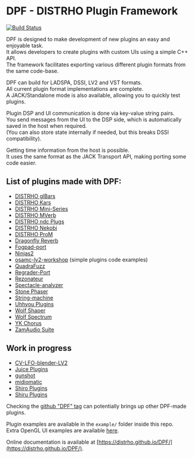 # DPF - DISTRHO Plugin Framework
[![Build Status](https://travis-ci.org/DISTRHO/DPF.png)](https://travis-ci.org/DISTRHO/DPF)

DPF is designed to make development of new plugins an easy and enjoyable task.<br/>
It allows developers to create plugins with custom UIs using a simple C++ API.<br/>
The framework facilitates exporting various different plugin formats from the same code-base.<br/>

DPF can build for LADSPA, DSSI, LV2 and VST formats.<br/>
All current plugin format implementations are complete.<br/>
A JACK/Standalone mode is also available, allowing you to quickly test plugins.<br/>

Plugin DSP and UI communication is done via key-value string pairs.<br/>
You send messages from the UI to the DSP side, which is automatically saved in the host when required.<br/>
(You can also store state internally if needed, but this breaks DSSI compatibility).<br/>

Getting time information from the host is possible.<br/>
It uses the same format as the JACK Transport API, making porting some code easier.<br/>


## List of plugins made with DPF:
 - [DISTRHO glBars](https://github.com/DISTRHO/glBars)
 - [DISTRHO Kars](https://github.com/DISTRHO/Kars)
 - [DISTRHO Mini-Series](https://github.com/DISTRHO/Mini-Series)
 - [DISTRHO MVerb](https://github.com/DISTRHO/MVerb)
 - [DISTRHO ndc Plugs](https://github.com/DISTRHO/ndc-Plugs)
 - [DISTRHO Nekobi](https://github.com/DISTRHO/Nekobi)
 - [DISTRHO ProM](https://github.com/DISTRHO/ProM)
 - [Dragonfly Reverb](https://michaelwillis.github.io/dragonfly-reverb)
 - [Fogpad-port](https://github.com/linuxmao-org/fogpad-port)
 - [Ninjas2](https://github.com/rghvdberg/ninjas2)
 - [osamc-lv2-workshop](https://github.com/osamc-lv2-workshop/lv2-workshop) (simple plugins code examples)
 - [QuadraFuzz](https://github.com/jpcima/quadrafuzz)
 - [Regrader-Port](https://github.com/linuxmao-org/regrader-port)
 - [Rezonateur](https://github.com/jpcima/rezonateur)
 - [Spectacle-analyzer](https://github.com/jpcima/spectacle/)
 - [Stone Phaser](https://github.com/jpcima/stone-phaser)
 - [String-machine](https://github.com/jpcima/string-machine)
 - [Uhhyou Plugins](https://github.com/ryukau/LV2Plugins)
 - [Wolf Shaper](https://github.com/pdesaulniers/wolf-shaper)
 - [Wolf Spectrum](https://github.com/pdesaulniers/wolf-spectrum)
 - [YK Chorus](https://github.com/SpotlightKid/ykchorus)
 - [ZamAudio Suite](https://github.com/zamaudio/zam-plugins)
 ## Work in progress
 - [CV-LFO-blender-LV2](https://github.com/BramGiesen/cv-lfo-blender-lv2)
 - [Juice Plugins](https://github.com/DISTRHO/JuicePlugins)
 - [gunshot](https://github.com/soerenbnoergaard/gunshot)
 - [midiomatic](https://github.com/SpotlightKid/midiomatic)
 - [Shiro Plugins](https://github.com/ninodewit/SHIRO-Plugins/)
 - [Shiru Plugins](https://github.com/linuxmao-org/shiru-plugins)

Checking the [github "DPF" tag](https://github.com/topics/dpf) can potentially brings up other DPF-made plugins.

Plugin examples are available in the `example/` folder inside this repo.<br/>
Extra OpenGL UI examples are available [here](https://github.com/DISTRHO/gl-examples).


Online documentation is available at [https://distrho.github.io/DPF/](https://distrho.github.io/DPF/).
